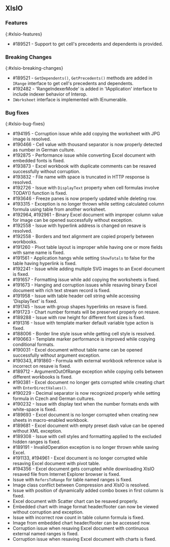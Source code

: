 ## XlsIO

### Features
{:#xlsio-features}

* \#189521 - Support to get cell's precedents and dependents is provided.

### Breaking Changes
{:#xlsio-breaking-changes}

* \#189521 - `GetDependents()`, `GetPrecedents()` methods are added in `IRange` interface to get cell's precedents and dependents.
* \#192482 - 'RangeIndexerMode' is added in 'IApplication' interface to include indexer behavior of Interop.
* `IWorksheet` interface is implemented with IEnumerable<T>.

### Bug fixes
{:#xlsio-bug-fixes}

* \#194195 - Corruption issue while add copying the worksheet with JPG image is resolved.
* \#190466 - Cell value with thousand separator is now properly detected as number in German culture.
* \#192875 - Performance issue while converting Excel document with embedded fonts is fixed.
* \#193873 - Excel workbook with duplicate comments can be resaved successfully without corruption.
* \#193832 - File name with space is truncated in HTTP response is resolved.
* \#192726 - Issue with `DisplayText` property when cell formulas involve TODAY() function is fixed.
* \#193646 - Freeze panes is now properly updated while deleting row.
* \#193315 - Exception is no longer thrown while setting calculated column formula using table from another worksheet.
* \#192964, \#192961 - Binary Excel document with improper column value for image can be opened successfully without exception.
* \#192558 - Issue with hyperlink address is changed on resave is resolved.
* \#192558 - Borders and text alignment are copied properly between workbooks.
* \#191260 - Pivot table layout is improper while having one or more fields with same name is fixed.
* \#191561 - Application hangs while setting `ShowTotals` to false for the table having hyperlink is fixed.
* \#192241 - Issue while adding multiple SVG images to an Excel document is fixed.
* \#191657 - Formatting issue while add copying the worksheets is fixed.
* \#191673 - Hanging and corruption issues while resaving binary Excel document with rich text stream record is fixed.
* \#191958 - Issue with table header cell string while accessing 'DisplayText' is fixed.
* \#191745 - Issue with group shapes hyperlinks on resave is fixed.
* \#191723 - Chart number formats will be preserved properly on resave.
* \#189288 - Issue with row height for different font sizes is fixed.
* \#191316 - Issue with template marker default variable type action is fixed.
* \#188006 - Border line style issue while getting cell style is resolved.
* \#190663 - Template marker performance is improved while copying conditional formats.
* \#190031 - Excel document without table name can be opened successfully without argument exception.
* \#190343, \#191860 - Formula with external workbook reference value is incorrect on resave is fixed.
* \#189712 - ArgumentOutOfRange exception while copying cells between different workbooks is fixed.
* \#190381 - Excel document no longer gets corrupted while creating chart with `EnterDirectValues()`.
* \#190229 - Decimal separator is now recognized properly while setting formula in Czech and German cultures.
* \#190232 - Issue with display text when the number formats ends with white-space is fixed.
* \#189693 - Excel document is no longer corrupted when creating new sheets in macro-enabled workbook.
* \#189681 - Excel document with empty preset dash value can be opened without XML exception.
* \#189308 - Issue with cell styles and formatting applied to the excluded hidden ranges is fixed.
* \#189191 - InvalidOperation exception is no longer thrown while saving Excel.
* \#191133, \#194961 - Excel document is no longer corrupted while resaving Excel document with pivot table.
* \#194356 - Excel document gets corrupted while downloading XlsIO resaved file from Internet Explorer browser is fixed.
* Issue with `RefersToRange` for table named ranges is fixed.
* Image class conflict between Compression and XlsIO is resolved.
* Issue with position of dynamically added combo boxes in first column is fixed.
* Excel document with Scatter chart can be resaved properly.
* Embedded chart with image format header/footer can now be viewed without corruption and exception.
* Issue with incorrect row count in table column formula is fixed.
* Image from embedded chart header/footer can be accessed now.
* Corruption issue when resaving Excel document with continuous external named ranges is fixed.
* Corruption issue when resaving Excel document with charts is fixed.